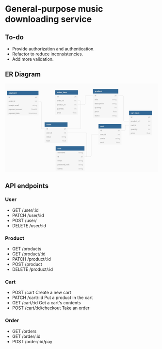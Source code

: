 # General-purpose music downloading service
## To-do
* Provide authorization and authentication.
* Refactor to reduce inconsistencies.
* Add more validation.
## ER Diagram
![ER diagram for this exercise](db_diagram.jpg)
## API endpoints
### User
* GET /user/:id
* PATCH /user/:id
* POST /user/
* DELETE /user/:id
### Product
* GET /products
* GET /product/:id
* PATCH /product/:id
* POST /product
* DELETE /product/:id
### Cart
* POST /cart Create a new cart
* PATCH /cart/:id Put a product in the cart
* GET /cart/:id Get a cart's contents
* POST /cart/:id/checkout Take an order
### Order
* GET /orders
* GET /order/:id
* POST /order/:id/pay